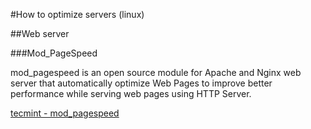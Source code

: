 #How to optimize servers (linux)

##Web server

###Mod_PageSpeed


mod_pagespeed is an open source module for Apache and Nginx web server that automatically optimize Web Pages to improve better performance while serving web pages using HTTP Server.


[tecmint - mod_pagespeed](http://www.tecmint.com/install-mod_pagespeed-to-boost-apache-nginx-performance/)
